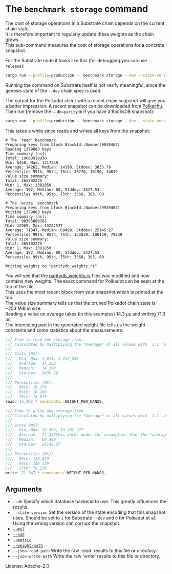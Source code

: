 # The `benchmark storage` command

The cost of storage operations in a Substrate chain depends on the current chain state.  
It is therefore important to regularly update these weights as the chain grows.  
This sub-command measures the cost of storage operations for a concrete snapshot.  

For the Substrate node it looks like this (for debugging you can use `--release`):  
```sh
cargo run --profile=production -- benchmark storage --dev --state-version=1
```

Running the command on Substrate itself is not verify meaningful, since the genesis state of the `--dev` chain spec is used.  

The output for the Polkadot client with a recent chain snapshot will give you a better impression. A recent snapshot can be downloaded from [Polkachu].  
Then run (remove the `--db=paritydb` if you have a RocksDB snapshot):
```sh
cargo run --profile=production -- benchmark storage --dev --state-version=0 --db=paritydb --weight-path runtime/polkadot/constants/src/weights
```

This takes a while since reads and writes all keys from the snapshot:
```pre
# The 'read' benchmark
Preparing keys from block BlockId::Number(9939462)    
Reading 1379083 keys    
Time summary [ns]:
Total: 19668919930
Min: 6450, Max: 1217259
Average: 14262, Median: 14190, Stddev: 3035.79
Percentiles 99th, 95th, 75th: 18270, 16190, 14819
Value size summary:
Total: 265702275
Min: 1, Max: 1381859
Average: 192, Median: 80, Stddev: 3427.53
Percentiles 99th, 95th, 75th: 3368, 383, 80    

# The 'write' benchmark
Preparing keys from block BlockId::Number(9939462)    
Writing 1379083 keys    
Time summary [ns]:
Total: 98393809781
Min: 12969, Max: 13282577
Average: 71347, Median: 69499, Stddev: 25145.27
Percentiles 99th, 95th, 75th: 135839, 106129, 79239
Value size summary:
Total: 265702275
Min: 1, Max: 1381859
Average: 192, Median: 80, Stddev: 3427.53
Percentiles 99th, 95th, 75th: 3368, 383, 80

Writing weights to "paritydb_weights.rs"
```
You will see that the [paritydb_weights.rs] files was modified and now contains new weights. 
The exact command for Polkadot can be seen at the top of the file.  
This uses the most recent block from your snapshot which is printed at the top.  
The value size summary tells us that the pruned Polkadot chain state is ~253 MiB in size.  
Reading a value on average takes (in this examples) 14.3 µs and writing 71.3 µs.  
The interesting part in the generated weight file tells us the weight constants and some statistics about the measurements:
```rust
/// Time to read one storage item.
/// Calculated by multiplying the *Average* of all values with `1.1` and adding `0`.
///
/// Stats [NS]:
///   Min, Max: 4_611, 1_217_259
///   Average:  14_262
///   Median:   14_190
///   Std-Dev:  3035.79
///
/// Percentiles [NS]:
///   99th: 18_270
///   95th: 16_190
///   75th: 14_819
read: 14_262 * constants::WEIGHT_PER_NANOS,

/// Time to write one storage item.
/// Calculated by multiplying the *Average* of all values with `1.1` and adding `0`.
///
/// Stats [NS]:
///   Min, Max: 12_969, 13_282_577
///   Average:  71_347This works under the assumption that the *average* read a
///   Median:   69_499
///   Std-Dev:  25145.27
///
/// Percentiles [NS]:
///   99th: 135_839
///   95th: 106_129
///   75th: 79_239
write: 71_347 * constants::WEIGHT_PER_NANOS,
```

## Arguments

- `--db` Specify which database backend to use. This greatly influences the results.
- `--state-version` Set the version of the state encoding that this snapshot uses. Should be set to `1` for Substrate `--dev` and `0` for Polkadot et al. Using the wrong version can corrupt the snapshot.
- [`--mul`](../shared/README.md#arguments)
- [`--add`](../shared/README.md#arguments)
- [`--metric`](../shared/README.md#arguments)
- [`--weight-path`](../shared/README.md#arguments)
- `--json-read-path` Write the raw 'read' results to this file or directory.
- `--json-write-path` Write the raw 'write' results to this file or directory.

License: Apache-2.0

<!-- LINKS -->
[Polkachu]: https://polkachu.com/snapshots
[paritydb_weights.rs]: https://github.com/paritytech/polkadot/blob/c254e5975711a6497af256f6831e9a6c752d28f5/runtime/polkadot/constants/src/weights/paritydb_weights.rs#L60
